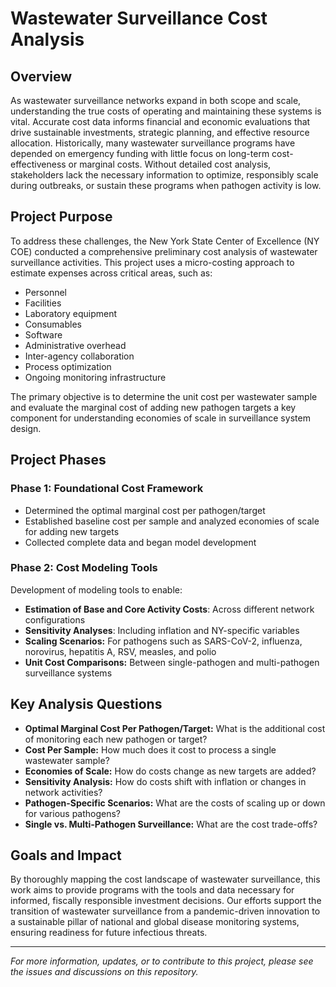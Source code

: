 # Wastewater Surveillance Cost Analysis

## Overview

As wastewater surveillance networks expand in both scope and scale, understanding the true costs of operating and maintaining these systems is vital. Accurate cost data informs financial and economic evaluations that drive sustainable investments, strategic planning, and effective resource allocation. Historically, many wastewater surveillance programs have depended on emergency funding with little focus on long-term cost-effectiveness or marginal costs. Without detailed cost analysis, stakeholders lack the necessary information to optimize, responsibly scale during outbreaks, or sustain these programs when pathogen activity is low.

## Project Purpose

To address these challenges, the New York State Center of Excellence (NY COE) conducted a comprehensive preliminary cost analysis of wastewater surveillance activities. This project uses a micro-costing approach to estimate expenses across critical areas, such as:

- Personnel
- Facilities
- Laboratory equipment
- Consumables
- Software
- Administrative overhead
- Inter-agency collaboration
- Process optimization
- Ongoing monitoring infrastructure

The primary objective is to determine the unit cost per wastewater sample and evaluate the marginal cost of adding new pathogen targets a key component for understanding economies of scale in surveillance system design.

## Project Phases

### Phase 1: Foundational Cost Framework

- Determined the optimal marginal cost per pathogen/target
- Established baseline cost per sample and analyzed economies of scale for adding new targets
- Collected complete data and began model development

### Phase 2: Cost Modeling Tools

Development of modeling tools to enable:

- **Estimation of Base and Core Activity Costs**: Across different network configurations
- **Sensitivity Analyses**: Including inflation and NY-specific variables
- **Scaling Scenarios:** For pathogens such as SARS-CoV-2, influenza, norovirus, hepatitis A, RSV, measles, and polio
- **Unit Cost Comparisons:** Between single-pathogen and multi-pathogen surveillance systems

## Key Analysis Questions

- **Optimal Marginal Cost Per Pathogen/Target:** What is the additional cost of monitoring each new pathogen or target?
- **Cost Per Sample:** How much does it cost to process a single wastewater sample?
- **Economies of Scale:** How do costs change as new targets are added?
- **Sensitivity Analysis:** How do costs shift with inflation or changes in network activities?
- **Pathogen-Specific Scenarios:** What are the costs of scaling up or down for various pathogens?
- **Single vs. Multi-Pathogen Surveillance:** What are the cost trade-offs?

## Goals and Impact

By thoroughly mapping the cost landscape of wastewater surveillance, this work aims to provide programs with the tools and data necessary for informed, fiscally responsible investment decisions. Our efforts support the transition of wastewater surveillance from a pandemic-driven innovation to a sustainable pillar of national and global disease monitoring systems, ensuring readiness for future infectious threats.

---

*For more information, updates, or to contribute to this project, please see the issues and discussions on this repository.*
